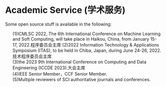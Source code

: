 
# Academic Service (学术服务)

Some open source stuff is available in the following:


<ol>
<!-- <p style="margin-top: 8px;"><li>Masked Auto-Encoder implementation is <a href = "https://github.com/liujiyuan13/MAE-code">here</a>.</li></p>)-->

</ol>
<ol>
<p style="margin-top: 8px;">
(1)ICMLSC 2022, The 6th International Conference on Machine Learning and Soft Computing, will take place in Haikou, China, from January 15-17, 2022.程序委员会主席
 <bo>
(2)2022 Information Technology & Applications Symposium (ITAS), to be held in Chiba, Japan, during June 24-26, 2022.技术程序委员会主席<br>
(3)the 2023 9th International Conference on Computing and Data Engineering (ICCDE 2023).大会主席<br>
(4)IEEE Senior Member，CCF Senior Member.<br>
(5)Multiple reviewers of SCI authoritative journals and conferences.<br>
</p>
</ol>
